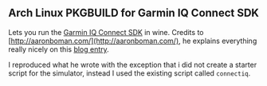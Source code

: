 Arch Linux PKGBUILD for Garmin IQ Connect SDK
---------------------------------------------

Lets you run the [Garmin IQ Connect
SDK](http://developer.garmin.com/connect-iq/sdk/) in wine. Credits to
[http://aaronboman.com/](http://aaronboman.com/), he explains everything really
nicely on this
[blog entry](http://blog.aaronboman.com/programming/connectiq/2014/11/13/the-garmin-connect-iq-sdk-on-ubuntu-linux/).

I reproduced what he wrote with the exception that i did not create a starter
script for the simulator, instead I used the existing script called
`connectiq`.



